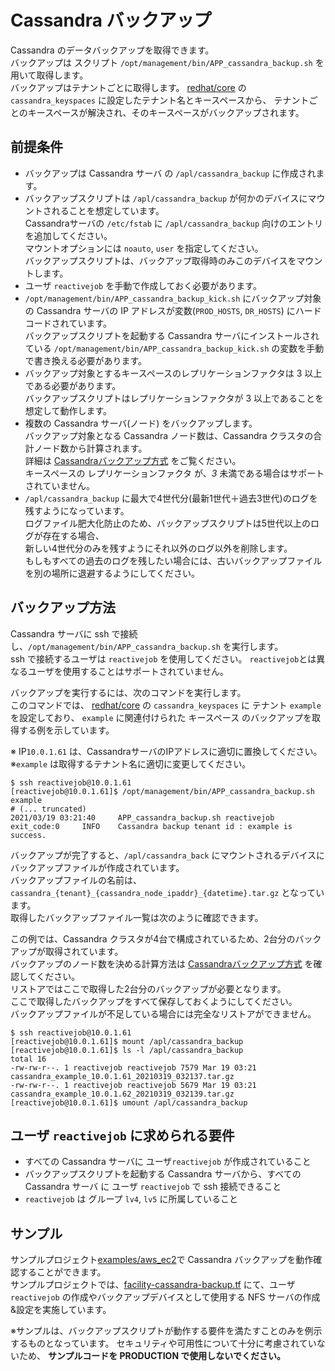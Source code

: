 # Cassandra バックアップ

Cassandra のデータバックアップを取得できます。  
バックアップは スクリプト `/opt/management/bin/APP_cassandra_backup.sh` を用いて取得します。  
バックアップはテナントごとに取得します。
[redhat/core] の `cassandra_keyspaces` に設定したテナント名とキースペースから、
テナントごとのキースペースが解決され、そのキースペースがバックアップされます。

## 前提条件

- バックアップは Cassandra サーバ の `/apl/cassandra_backup` に作成されます。
- バックアップスクリプトは `/apl/cassandra_backup` が何かのデバイスにマウントされることを想定しています。  
  Cassandraサーバの `/etc/fstab` に `/apl/cassandra_backup` 向けのエントリを追加してください。  
  マウントオプションには `noauto`, `user` を指定してください。  
  バックアップスクリプトは、バックアップ取得時のみこのデバイスをマウントします。
- ユーザ `reactivejob` を手動で作成しておく必要があります。
- `/opt/management/bin/APP_cassandra_backup_kick.sh` にバックアップ対象の Cassandra サーバの IP アドレスが変数(`PROD_HOSTS`, `DR_HOSTS`) にハードコードされています。  
  バックアップスクリプトを起動する Cassandra サーバにインストールされている `/opt/management/bin/APP_cassandra_backup_kick.sh` の変数を手動で書き換える必要があります。
- バックアップ対象とするキースペースのレプリケーションファクタは 3 以上 である必要があります。  
  バックアップスクリプトはレプリケーションファクタが 3 以上であることを想定して動作します。
- 複数の Cassandra サーバ(ノード) をバックアップします。  
  バックアップ対象となる Cassandra ノード数は、Cassandra クラスタの合計ノード数から計算されます。  
  詳細は [Cassandraバックアップ方式] をご覧ください。  
  キースペースの レプリケーションファクタ が、*3* 未満である場合はサポートされていません。
- `/apl/cassandra_backup` に最大で4世代分(最新1世代＋過去3世代)のログを残すようになっています。  
  ログファイル肥大化防止のため、バックアップスクリプトは5世代以上のログが存在する場合、  
  新しい4世代分のみを残すようにそれ以外のログ以外を削除します。  
  もしもすべての過去のログを残したい場合には、古いバックアップファイルを別の場所に退避するようにしてください。  


## バックアップ方法

Cassandra サーバに ssh で接続し、`/opt/management/bin/APP_cassandra_backup.sh` を実行します。  
ssh で接続するユーザは `reactivejob` を使用してください。
`reactivejob`とは異なるユーザを使用することはサポートされていません。

バックアップを実行するには、次のコマンドを実行します。    
このコマンドでは、 [redhat/core] の `cassandra_keyspaces` に テナント `example` を設定しており、
`example` に関連付けられた キースペース のバックアップを取得する例を示しています。  

※ IP`10.0.1.61` は、CassandraサーバのIPアドレスに適切に置換してください。  
※`example` は取得するテナント名に適切に変更してください。

```shell
$ ssh reactivejob@10.0.1.61
[reactivejob@10.0.1.61]$ /opt/management/bin/APP_cassandra_backup.sh example
# (... truncated)
2021/03/19 03:21:40     APP_cassandra_backup.sh reactivejob     exit_code:0     INFO    Cassandra backup tenant id : example is success.
```

バックアップが完了すると、`/apl/cassandra_back` にマウントされるデバイスにバックアップファイルが作成されています。  
バックアップファイルの名前は、`cassandra_{tenant}_{cassandra_node_ipaddr}_{datetime}.tar.gz` となっています。  
取得したバックアップファイル一覧は次のように確認できます。  

この例では、Cassandra クラスタが4台で構成されているため、2台分のバックアップが取得されています。  
バックアップのノード数を決める計算方法は [Cassandraバックアップ方式] を確認してください。  
リストアではここで取得した2台分のバックアップが必要となります。  
ここで取得したバックアップをすべて保存しておくようにしてください。  
バックアップファイルが不足している場合には完全なリストアができません。

```shell
$ ssh reactivejob@10.0.1.61
[reactivejob@10.0.1.61]$ mount /apl/cassandra_backup 
[reactivejob@10.0.1.61]$ ls -l /apl/cassandra_backup 
total 16
-rw-rw-r--. 1 reactivejob reactivejob 7579 Mar 19 03:21 cassandra_example_10.0.1.61_20210319_032137.tar.gz
-rw-rw-r--. 1 reactivejob reactivejob 5679 Mar 19 03:21 cassandra_example_10.0.1.62_20210319_032139.tar.gz
[reactivejob@10.0.1.61]$ umount /apl/cassandra_backup
```


## ユーザ `reactivejob` に求められる要件

- すべての Cassandra サーバに ユーザ`reactivejob` が作成されていること
- バックアップスクリプトを起動する Cassandra サーバから、すべての Cassandra サーバ に ユーザ `reactivejob` で ssh 接続できること
- `reactivejob` は グループ `lv4`, `lv5` に所属していること


## サンプル
サンプルプロジェクト[examples/aws_ec2]で Cassandra バックアップを動作確認することができます。  
サンプルプロジェクトでは、[facility-cassandra-backup.tf] にて、ユーザ `reactivejob` の作成やバックアップデバイスとして使用する NFS サーバの作成&設定を実施しています。

※サンプルは、バックアップスクリプトが動作する要件を満たすことのみを例示するものとなっています。
セキュリティや可用性について十分に考慮されていないため、 **サンプルコードを PRODUCTION で使用しないでください。**



[redhat/core]: /modules/service/redhat/core
[examples/aws_ec2]: /examples/aws_ec2
[facility-cassandra-backup.tf]: /examples/aws_ec2/facility-cassandra-backup.tf
[Cassandraバックアップ方式]: /docs/dev/Cassandraバックアップ方式.md

